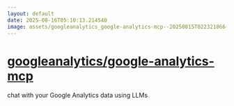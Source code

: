 ```yaml
---
layout: default
date: 2025-08-16T05:10:13.214540
image: assets/googleanalytics_google-analytics-mcp--20250815T022321866--cropped.png
---
```


# [googleanalytics/google-analytics-mcp](https://github.com/googleanalytics/google-analytics-mcp)

chat with your Google Analytics data using LLMs
